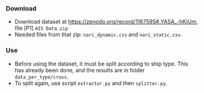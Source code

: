 ### Download
* Download dataset at https://zenodo.org/record/1167595#.YASA_-hKiUm, file \[P1\] `AIS Data.zip`
* Needed files from that zip: `nari_dynamic.csv` and `nari_static.csv`.

### Use
* Before using the dataset, it must be split according to ship type. This has already been done, and the results are in folder `data_per_type/cross`.
* To split again, use script `extractor.py` and then `splitter.py`.